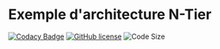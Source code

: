 # Exemple d'architecture N-Tier
[![Codacy Badge](https://api.codacy.com/project/badge/Grade/35e1dad3a00b484387aee061f55e48f1)](https://www.codacy.com/manual/MrAnyx/Exemple-N-Tiers?utm_source=github.com&amp;utm_medium=referral&amp;utm_content=MrAnyx/Exemple-N-Tiers&amp;utm_campaign=Badge_Grade)
[![GitHub license](https://img.shields.io/github/license/MrAnyx/Exemple-N-Tiers)](https://github.com/MrAnyx/Exemple-N-Tiers/blob/master/LICENSE)
![Code Size](https://img.shields.io/github/languages/code-size/MrAnyx/Skeleton-TimePHP)
